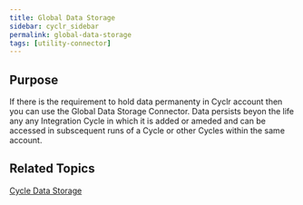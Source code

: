 ```yaml
---
title: Global Data Storage
sidebar: cyclr_sidebar
permalink: global-data-storage
tags: [utility-connector]
---
```


## Purpose

If there is the requirement to hold data permanenty in Cyclr account then you can use the Global Data Storage Connector.  Data persists beyon the life any any Integration Cycle in which it is added or ameded and can be accessed in subscequent runs of a Cycle or other Cycles within the same account.

## Related Topics

[Cycle Data Storage](./cycle-data-storage) 
